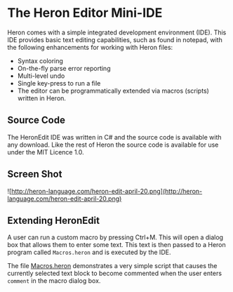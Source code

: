 # The Heron Editor Mini-IDE #

Heron comes with a simple integrated development environment (IDE). This IDE provides basic text editing capabilities, such as found in notepad, with the following enhancements for working with Heron files:

  * Syntax coloring
  * On-the-fly parse error reporting
  * Multi-level undo
  * Single key-press to run a file
  * The editor can be programmatically extended via macros (scripts) written in Heron.

## Source Code ##

The HeronEdit IDE was written in C# and the source code is available with any download. Like the rest of Heron the source code is available for use under the MIT Licence 1.0.

## Screen Shot ##

![http://heron-language.com/heron-edit-april-20.png](http://heron-language.com/heron-edit-april-20.png)

## Extending HeronEdit ##

A user can run a custom macro by pressing Ctrl+M. This will open a dialog box that allows them to enter some text. This text is then passed to a Heron program called `Macros.heron` and is executed by the IDE.

The file [Macros.heron](http://code.google.com/p/heron-language/source/browse/trunk/HeronEngine/macros/Macros.heron) demonstrates a very simple script that causes the currently selected text block to become commented when the user enters `comment` in the macro dialog box.
